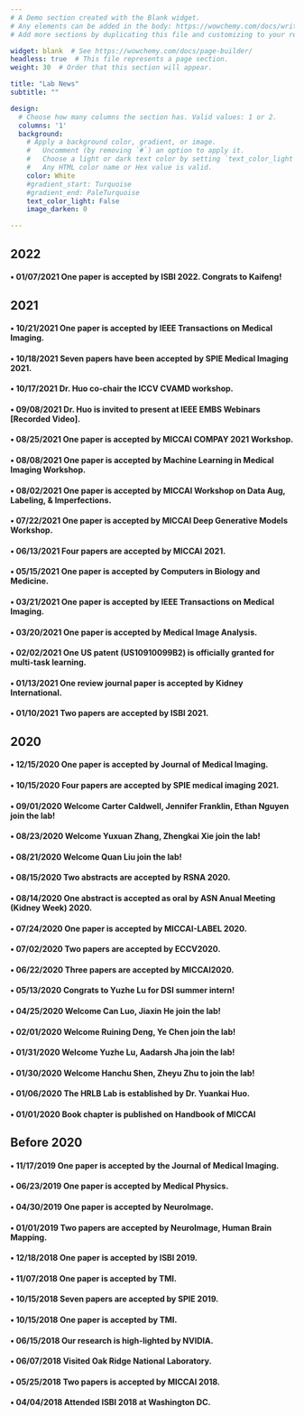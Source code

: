 ```yaml
---
# A Demo section created with the Blank widget.
# Any elements can be added in the body: https://wowchemy.com/docs/writing-markdown-latex/
# Add more sections by duplicating this file and customizing to your requirements.

widget: blank  # See https://wowchemy.com/docs/page-builder/
headless: true  # This file represents a page section.
weight: 30  # Order that this section will appear.

title: "Lab News"
subtitle: ""

design:
  # Choose how many columns the section has. Valid values: 1 or 2.
  columns: '1'
  background:
    # Apply a background color, gradient, or image.
    #   Uncomment (by removing `#`) an option to apply it.
    #   Choose a light or dark text color by setting `text_color_light`.
    #   Any HTML color name or Hex value is valid.
    color: White
    #gradient_start: Turquoise
    #gradient_end: PaleTurquoise
    text_color_light: False
    image_darken: 0

---
```


## 2022
#### • 01/07/2021 One paper is accepted by ISBI 2022. Congrats to Kaifeng!
## 2021
#### • 10/21/2021 One paper is accepted by IEEE Transactions on Medical Imaging.
#### • 10/18/2021 Seven papers have been accepted by SPIE Medical Imaging 2021.
#### • 10/17/2021 Dr. Huo co-chair the ICCV CVAMD workshop.
#### • 09/08/2021 Dr. Huo is invited to present at IEEE EMBS Webinars [Recorded Video].
#### • 08/25/2021 One paper is accepted by MICCAI COMPAY 2021 Workshop.
#### • 08/08/2021 One paper is accepted by Machine Learning in Medical Imaging Workshop.
#### • 08/02/2021 One paper is accepted by MICCAI Workshop on Data Aug, Labeling, & Imperfections.
#### • 07/22/2021 One paper is accepted by  MICCAI Deep Generative Models Workshop.
#### • 06/13/2021 Four papers are accepted by MICCAI 2021.
#### • 05/15/2021 One paper is accepted by Computers in Biology and Medicine.
#### • 03/21/2021 One paper is accepted by IEEE Transactions on Medical Imaging.
#### • 03/20/2021 One paper is accepted by Medical Image Analysis.
#### • 02/02/2021 One US patent (US10910099B2) is officially granted for multi-task learning.
#### • 01/13/2021 One review journal paper is accepted by Kidney International.
#### • 01/10/2021 Two papers are accepted by ISBI 2021.

## 2020
#### • 12/15/2020 One paper is accepted by Journal of Medical Imaging.
#### • 10/15/2020 Four papers are accepted by SPIE medical imaging 2021.
#### • 09/01/2020 Welcome Carter Caldwell, Jennifer Franklin, Ethan Nguyen join the lab!
#### • 08/23/2020 Welcome Yuxuan Zhang, Zhengkai Xie join the lab!
#### • 08/21/2020 Welcome Quan Liu join the lab!
#### • 08/15/2020 Two abstracts are accepted by RSNA 2020.
#### • 08/14/2020 One abstract is accepted as oral by ASN Anual Meeting (Kidney Week) 2020.
#### • 07/24/2020 One paper is accepted by MICCAI-LABEL 2020.
#### • 07/02/2020 Two papers are accepted by ECCV2020.
#### • 06/22/2020 Three papers are accepted by MICCAI2020.
#### • 05/13/2020 Congrats to Yuzhe Lu for DSI summer intern!
#### • 04/25/2020 Welcome Can Luo, Jiaxin He join the lab!
#### • 02/01/2020 Welcome Ruining Deng, Ye Chen join the lab!
#### • 01/31/2020 Welcome Yuzhe Lu, Aadarsh Jha join the lab!
#### • 01/30/2020 Welcome Hanchu Shen, Zheyu Zhu to join the lab!
#### • 01/06/2020 The HRLB Lab is established by Dr. Yuankai Huo.
#### • 01/01/2020 Book chapter is published on Handbook of MICCAI

## Before 2020
#### • 11/17/2019 One paper is accepted by the Journal of Medical Imaging.
#### • 06/23/2019 One paper is accepted by Medical Physics.
#### • 04/30/2019 One paper is accepted by NeuroImage.
#### • 01/01/2019 Two papers are accepted by NeuroImage, Human Brain Mapping.
#### • 12/18/2018 One paper is accepted by ISBI 2019.
#### • 11/07/2018 One paper is accepted by TMI.
#### • 10/15/2018 Seven papers are accepted by SPIE 2019.
#### • 10/15/2018 One paper is accepted by TMI.
#### • 06/15/2018 Our research is high-lighted by NVIDIA.
#### • 06/07/2018 Visited Oak Ridge National Laboratory.
#### • 05/25/2018 Two papers is accepted by MICCAI 2018.
#### • 04/04/2018 Attended ISBI 2018 at Washington DC.
